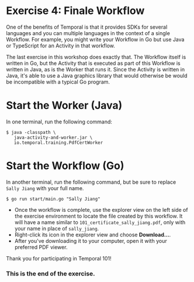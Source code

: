 # Exercise 4: Finale Workflow
One of the benefits of Temporal is that it provides SDKs for several
languages and you can multiple languages in the context of a single
Workflow. For example, you might write your Workflow in Go but use
Java or TypeScript for an Activity in that workflow. 

The last exercise in this workshop does exactly that. The Workflow
itself is written in Go, but the Activity that is executed as part
of this Workflow is written in Java, as is the Worker that runs it.
Since the Activity is written in Java, it's able to use a Java graphics
library that would otherwise be would be incompatible with a typical 
Go program.




# Start the Worker (Java)
In one terminal, run the following command:

```
$ java -classpath \
   java-activity-and-worker.jar \
   io.temporal.training.PdfCertWorker
```

# Start the Workflow (Go)
In another terminal, run the following command,
but be sure to replace `Sally Jiang` with your
full name.

```
$ go run start/main.go "Sally Jiang"
```

* Once the workflow is complete, use the explorer
view on the left side of the exercise environment
to locate the file created by this workflow. It
will have a name similar to `101_certificate_sally_jiang.pdf`,
only with your name in place of `sally_jiang`.
* Right-click its icon in the explorer view and choose
**Download...**. 
* After you've downloading it to your
computer, open it with your preferred PDF viewer.

Thank you for participating in Temporal 101!

### This is the end of the exercise.
